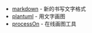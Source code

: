 * [markdown](http://markdown.p2hp.com/basic-syntax/) - 新的书写文字格式
* [plantuml](https://plantuml.com/zh/) - 用文字画图
* [processOn](https://processon.com/diagrams) - 在线画图工具